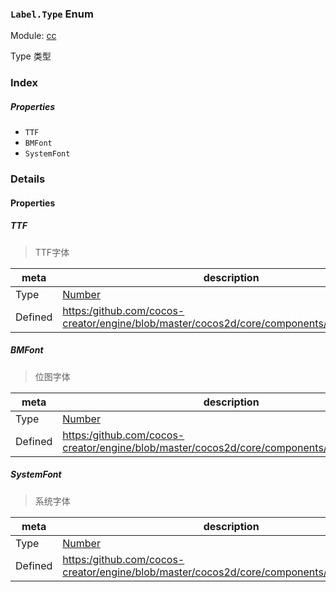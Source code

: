 ### `Label.Type` Enum



Module: [cc](../modules/cc.md)




Type 类型

### Index

##### Properties

  - `TTF`
  - `BMFont`
  - `SystemFont`

### Details

#### Properties


##### TTF

> TTF字体

| meta | description |
|------|-------------|
| Type | <a href="https://developer.mozilla.org/en/JavaScript/Reference/Global_Objects/Number" class="crosslink external" target="_blank">Number</a> |
| Defined | [https:/github.com/cocos-creator/engine/blob/master/cocos2d/core/components/CCLabel.js:107](https:/github.com/cocos-creator/engine/blob/master/cocos2d/core/components/CCLabel.js#L107) |



##### BMFont

> 位图字体

| meta | description |
|------|-------------|
| Type | <a href="https://developer.mozilla.org/en/JavaScript/Reference/Global_Objects/Number" class="crosslink external" target="_blank">Number</a> |
| Defined | [https:/github.com/cocos-creator/engine/blob/master/cocos2d/core/components/CCLabel.js:112](https:/github.com/cocos-creator/engine/blob/master/cocos2d/core/components/CCLabel.js#L112) |



##### SystemFont

> 系统字体

| meta | description |
|------|-------------|
| Type | <a href="https://developer.mozilla.org/en/JavaScript/Reference/Global_Objects/Number" class="crosslink external" target="_blank">Number</a> |
| Defined | [https:/github.com/cocos-creator/engine/blob/master/cocos2d/core/components/CCLabel.js:117](https:/github.com/cocos-creator/engine/blob/master/cocos2d/core/components/CCLabel.js#L117) |


